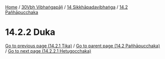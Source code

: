 
[Home](/) / [30Vbh Vibhaṅgapāḷi](../../../30Vbh.md) / [14 Sikkhāpadavibhaṅga](../../14.md) / [14.2 Pañhāpucchaka](../14.2.md)

# 14.2.2 Duka


[Go to previous page (14.2.1 Tika)](14.2.1.md) / [Go to parent page (14.2 Pañhāpucchaka)](../14.2.md) / [Go to next page (14.2.2.1 Hetugocchaka)](14.2.2/14.2.2.1.md)


